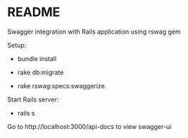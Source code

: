 # README

Swagger integration with Rails application using rswag gem

Setup:

* bundle install

* rake db:migrate

* rake rswag:specs:swaggerize

Start Rails server: 

* rails s

Go to http://localhost:3000/api-docs to view swagger-ui